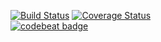 [![Build Status](https://travis-ci.org/PatternFM/spin.svg?branch=master)](https://travis-ci.org/PatternFM/spin)
[![Coverage Status](https://coveralls.io/repos/github/PatternFM/spin/badge.svg?branch=master)](https://coveralls.io/github/PatternFM/spin?branch=master)  
[![codebeat badge](https://codebeat.co/badges/a7b66a31-a25c-4cee-a6ec-1946d34d51cd)](https://codebeat.co/projects/github-com-patternfm-spin-master) 
